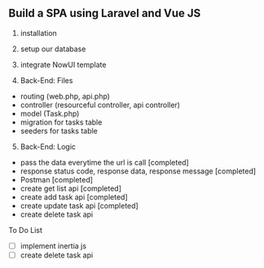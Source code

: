 ## Build a SPA using Laravel and Vue JS

1. installation

2. setup our database

3. integrate NowUI template

4. Back-End: Files
- routing (web.php, api.php)
- controller (resourceful controller, api controller)
- model (Task.php)
- migration for tasks table
- seeders for tasks table

5. Back-End: Logic
- pass the data everytime the url is call [completed]
- response status code, response data, response message [completed]
- Postman [completed]
- create get list api [completed]
- create add task api [completed]
- create update task api [completed]
- create delete task api


To Do List
- [ ] implement inertia js
- [ ] create delete task api

